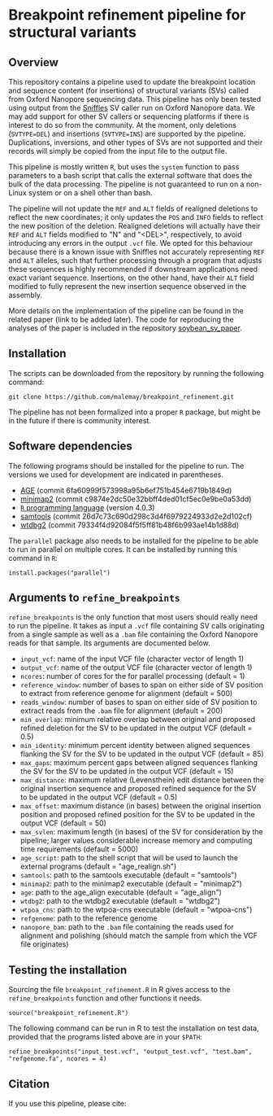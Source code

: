 # Breakpoint refinement pipeline for structural variants

## Overview

This repository contains a pipeline used to update the breakpoint location and sequence content (for insertions) of structural variants (SVs) called from Oxford Nanopore sequencing data.
This pipeline has only been tested using output from the [Sniffles](https://github.com/fritzsedlazeck/Sniffles) SV caller run on Oxford Nanopore data.
We may add support for other SV callers or sequencing platforms if there is interest to do so from the community.
At the moment, only deletions (`SVTYPE=DEL`) and insertions (`SVTYPE=INS`) are supported by the pipeline.
Duplications, inversions, and other types of SVs are not supported and their records will simply be copied from the input file to the output file.

This pipeline is mostly written `R`, but uses the `system` function to pass parameters to a bash script that calls the external software that does the bulk of the data processing.
The pipeline is not guaranteed to run on a non-Linux system or on a shell other than bash.

The pipeline will not update the `REF` and `ALT` fields of realigned deletions to reflect the new coordinates; it only updates the `POS` and `INFO` fields to reflect the new position of the deletion.
Realigned deletions will actually have their `REF` and `ALT` fields modified to "N" and "\<DEL\>", respectively, to avoid introducing any errors in the output `.vcf` file.
We opted for this behaviour because there is a known issue with Sniffles not accurately representing `REF` and `ALT` alleles, such that further processing through a program that adjusts these sequences is highly recommended if downstream applications need exact variant sequence.
Insertions, on the other hand, have their `ALT` field modified to fully represent the new insertion sequence observed in the assembly.

More details on the implementation of the pipeline can be found in the related paper (link to be added later).
The code for reproducing the analyses of the paper is included in the repository [soybean_sv_paper](https://github.com/malemay/soybean_sv_paper).

## Installation

The scripts can be downloaded from the repository by running the following command:

	git clone https://github.com/malemay/breakpoint_refinement.git

The pipeline has not been formalized into a proper `R` package, but might be in the future if there is community interest.

## Software dependencies

The following programs should be installed for the pipeline to run.
The versions we used for development are indicated in parentheses.

* [AGE](https://github.com/abyzovlab/AGE) (commit 6fa60999f573998a95b6ef751b454e6719b1849d)
* [minimap2](https://github.com/lh3/minimap2) (commit c9874e2dc50e32bbff4ded01cf5ec0e9be0a53dd)
* [`R` programming language](https://cran.r-project.org/) (version 4.0.3)
* [samtools](https://github.com/samtools/samtools) (commit 26d7c73c690d298c3d4f6979224933d2e2d102cf)
* [wtdbg2](https://github.com/ruanjue/wtdbg2) (commit 79334f4d92084f5f5ff81b48f6b993ae14b1d88d)

The `parallel` package also needs to be installed for the pipeline to be able to run in parallel on multiple cores.
It can be installed by running this command in `R`:

	install.packages("parallel")

## Arguments to `refine_breakpoints`

`refine_breakpoints` is the only function that most users should really need to run the pipeline.
It takes as input a `.vcf` file containing SV calls originating from a single sample as well as a `.bam` file containing the Oxford Nanopore reads for that sample.
Its arguments are documented below.

* `input_vcf`: name of the input VCF file (character vector of length 1) 
* `output_vcf`: name of the output VCF file (character vector of length 1)
* `ncores`: number of cores for the for parallel processing (default = 1)
* `reference_window`: number of bases to span on either side of SV position to extract from reference genome for alignment (default = 500)
* `reads_window`: number of bases to span on either side of SV position to extract reads from the `.bam` file for alignment (default = 200)
* `min_overlap`: minimum relative overlap between original and proposed refined deletion for the SV to be updated in the output VCF (default = 0.5)
* `min_identity`: minimum percent identity between aligned sequences flanking the SV for the SV to be updated in the output VCF (default = 85) 
* `max_gaps`: maximum percent gaps between aligned sequences flanking the SV for the SV to be updated in the output VCF (default = 15)
* `max_distance`: maximum relative (Levensthein) edit distance between the original insertion sequence and proposed refined sequence for the SV to be updated in the output VCF (default = 0.5)
* `max_offset`: maximum distance (in bases) between the original insertion position and proposed refined position for the SV to be updated in the output VCF (default = 50)
* `max_svlen`: maximum length (in bases) of the SV for consideration by the pipeline; larger values considerable increase memory and computing time requirements (default = 5000)
* `age_script`: path to the shell script that will be used to launch the external programs (default = "age_realign.sh")
* `samtools`: path to the samtools executable (default = "samtools")
* `minimap2`: path to the minimap2 executable (default = "minimap2")
* `age`: path to the age_align executable (default = "age_align")
* `wtdbg2`: path to the wtdbg2 executable (default = "wtdbg2")
* `wtpoa_cns`: path to the wtpoa-cns executable (default = "wtpoa-cns")
* `refgenome`: path to the reference genome
* `nanopore_bam`: path to the `.bam` file containing the reads used for alignment and polishing (should match the sample from which the VCF file originates)


## Testing the installation

Sourcing the file `breakpoint_refinement.R` in R gives access to the `refine_breakpoints` function and other functions it needs.

	source("breakpoint_refinement.R")

The following command can be run in R to test the installation on test data, provided that the programs listed above are in your `$PATH`:

	refine_breakpoints("input_test.vcf", "output_test.vcf", "test.bam", "refgenome.fa", ncores = 4)

## Citation

If you use this pipeline, please cite:


